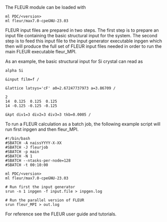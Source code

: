 The FLEUR module can be loaded with

```
ml PDC/<version>
ml fleur/max7.0-cpeGNU-23.03
```
FLEUR input files are prepared in two steps. The first step is to prepare an input file containing the basic structural input for the system. The second step is to feed this input file to the input generator executable inpgen which then will produce the full set of FLEUR input files needed in order to run the main FLEUR executable fleur_MPI.

As an example, the basic structural input for Si crystal can read as
```
alpha Si

&input film=f /

&lattice latsys='cF' a0=2.67247737973 a=3.86709 /

2
14  0.125  0.125  0.125
14 -0.125 -0.125 -0.125

&kpt div1=3 div2=3 div3=3 tkb=0.0005 /
```
To run a FLEUR calculation as a batch job, the following example script will run first inpgen and then fleur_MPI.
```
#!/bin/bash
#SBATCH -A naissYYYY-X-XX
#SBATCH -J fleurjob
#SBATCH -p main
#SBATCH -N 1
#SBATCH --ntasks-per-node=128
#SBATCH -t 00:10:00

ml PDC/<version>
ml fleur/max7.0-cpeGNU-23.03

# Run first the input generator
srun -n 1 inpgen -f input.file > inpgen.log

# Run the parallel version of FLEUR
srun fleur_MPI > out.log
```
For reference see the FLEUR user guide and tutorials.
